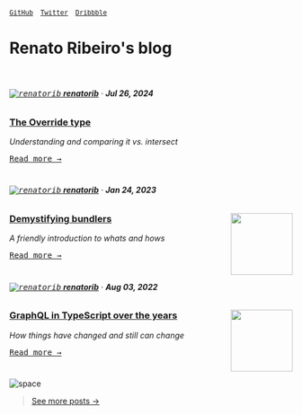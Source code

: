 <sup>

[<kbd>GitHub</kbd>](https://github.com/renatorib) ‎ ‎‎  ‎  [<kbd>Twitter</kbd>](https://twitter.com/renatoribz) ‎ ‎ ‎‎  [<kbd>Dribbble</kbd>](https://dribbble.com/renatorib)

</sup>


# Renato Ribeiro's blog

<br />

###### [<kbd>![renatorib](https://avatars.githubusercontent.com/u/3277185?s=10)</kbd> **renatorib**](/renatorib) · **Jul 26, 2024**


### [The Override type](https://rena.to/blog/the-override-type)
*Understanding and comparing it vs. intersect*

[<kbd>Read more →</kbd>](https://rena.to/blog/the-override-type)

#

###### [<kbd>![renatorib](https://avatars.githubusercontent.com/u/3277185?s=10)</kbd> **renatorib**](/renatorib) · **Jan 24, 2023**

<img src="https://user-images.githubusercontent.com/3277185/218145140-98519188-bea6-4f05-ab53-85339fbb3752.png" width="110px" align="right" />

### [Demystifying bundlers](https://rena.to/blog/demystifying-bundlers)
*A friendly introduction to whats and hows*

[<kbd>Read more →</kbd>](https://rena.to/blog/demystifying-bundlers)

#

###### [<kbd>![renatorib](https://avatars.githubusercontent.com/u/3277185?s=10)</kbd> **renatorib**](/renatorib) · **Aug 03, 2022**

<img src="https://user-images.githubusercontent.com/3277185/217987721-5b407d33-12eb-492f-8b8c-9771078b68f3.png" width="110px" align="right" />

### [GraphQL in TypeScript over the years](https://rena.to/blog/graphql-in-typescript-over-the-years)
*How things have changed and still can change*

[<kbd>Read more →</kbd>](https://rena.to/blog/graphql-in-typescript-over-the-years)

#

<img alt="space" src="https://github.com/user-attachments/assets/9e4f8878-aaed-4661-b6af-a126699888f7" />

<blockquote>

<a href="https://rena.to/">See more posts →</a>

</blockquote>
